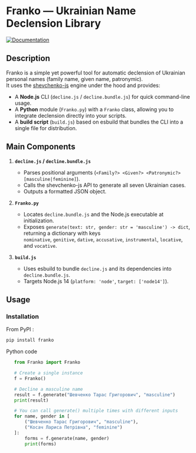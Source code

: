 # Franko ― Ukrainian Name Declension Library

[![Documentation](https://img.shields.io/badge/Documentation-Read%20The%20Docs-blue.svg)](https://franko.readthedocs.io/en/latest/index.html)


## Description
Franko is a simple yet powerful tool for automatic declension of Ukrainian personal names (family name, given name, patronymic).  
It uses the [shevchenko-js](https://shevchenko-js.tooleks.com/) engine under the hood and provides:

- A **Node.js** CLI (`decline.js` / `decline.bundle.js`) for quick command-line usage.  
- A **Python** module (`Franko.py`) with a `Franko` class, allowing you to integrate declension directly into your scripts.  
- A **build script** (`build.js`) based on esbuild that bundles the CLI into a single file for distribution.

## Main Components
1. **`decline.js` / `decline.bundle.js`**  
   - Parses positional arguments (`<Family?> <Given?> <Patronymic?> [masculine|feminine]`).  
   - Calls the shevchenko-js API to generate all seven Ukrainian cases.  
   - Outputs a formatted JSON object.

2. **`Franko.py`**  
   - Locates `decline.bundle.js` and the Node.js executable at initialization.  
   - Exposes `generate(text: str, gender: str = 'masculine') -> dict`, returning a dictionary with keys  
     `nominative`, `genitive`, `dative`, `accusative`, `instrumental`, `locative`, and `vocative`.

3. **`build.js`**  
   - Uses esbuild to bundle `decline.js` and its dependencies into `decline.bundle.js`.  
   - Targets Node.js 14 (`platform: 'node'`, `target: ['node14']`).

## Usage

### Installation
From PyPI :
```bash
pip install franko
```

Python code

```python
   from Franko import Franko

   # Create a single instance
   f = Franko()

   # Decline a masculine name
   result = f.generate("Шевченко Тарас Григорович", "masculine")
   print(result)

   # You can call generate() multiple times with different inputs
   for name, gender in [
       ("Шевченко Тарас Григорович", "masculine"),
       ("Косач Лариса Петрівна", "feminine")
   ]:
       forms = f.generate(name, gender)
       print(forms)
```
